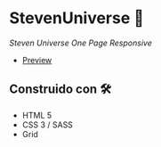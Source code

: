 # StevenUniverse 🚀
_Steven Universe One Page Responsive_

* [Preview](https://rocionatalia.github.io/StevenUniverse-HTML/)


## Construido con 🛠️

- HTML 5
- CSS 3 / SASS
- Grid




